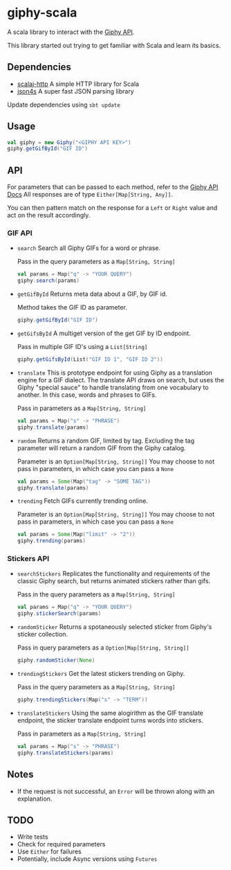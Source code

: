 # giphy-scala

A scala library to interact with the [Giphy API](https://github.com/Giphy/GiphyAPI).

This library started out trying to get familiar with Scala and learn its basics.

## Dependencies

- [scalaj-http](https://github.com/scalaj/scalaj-http)
  A simple HTTP library for Scala
- [json4s](https://github.com/json4s/json4s)
  A super fast JSON parsing library
  
Update dependencies using `sbt update`

## Usage

```scala
val giphy = new Giphy("<GIPHY API KEY>")
giphy.getGifById("GIF ID")
```

## API

For parameters that can be passed to each method, refer to the [Giphy API Docs](https://github.com/Giphy/GiphyAPI)
All responses are of type `Either[Map[String, Any]]`.

You can then pattern match on the response for a `Left` or `Right` value and act on the result accordingly.

### GIF API

- `search`
  Search all Giphy GIFs for a word or phrase.
  
  Pass in the query parameters as a `Map[String, String]`
  
  ```scala
  val params = Map("q" -> "YOUR QUERY")
  giphy.search(params)
  ```
- `getGifById`
  Returns meta data about a GIF, by GIF id.
  
  Method takes the GIF ID as parameter.
  
  ```scala
  giphy.getGifById("GIF ID")
  ```
- `getGifsById`
  A multiget version of the get GIF by ID endpoint.
  
  Pass in multiple GIF ID's using a `List[String]`
  
  ```scala
  giphy.getGifsById(List("GIF ID 1", "GIF ID 2"))
  ```
- `translate`
  This is prototype endpoint for using Giphy as a translation engine for a GIF dialect. 
  The translate API draws on search, but uses the Giphy "special sauce" to handle translating from one vocabulary to another. 
  In this case, words and phrases to GIFs.
  
  Pass in parameters as a `Map[String, String]`
  
  ```scala
  val params = Map("s" -> "PHRASE")
  giphy.translate(params)
  ```
- `random`
  Returns a random GIF, limited by tag. 
  Excluding the tag parameter will return a random GIF from the Giphy catalog.
  
  Parameter is an `Option[Map[String, String]]`
  You may choose to not pass in parameters, in which case you can pass a `None`
  
  ```scala
  val params = Some(Map("tag" -> "SOME TAG"))
  giphy.translate(params)
  ```
- `trending`
  Fetch GIFs currently trending online.
  
  Parameter is an `Option[Map[String, String]]`
  You may choose to not pass in parameters, in which case you can pass a `None`
  
   ```scala
   val params = Some(Map("limit" -> "2"))
   giphy.trending(params)
   ```
### Stickers API

- `searchStickers`
  Replicates the functionality and requirements of the classic Giphy search, 
  but returns animated stickers rather than gifs.
  
  Pass in the query parameters as a `Map[String, String]`
  
  ```scala
  val params = Map("q" -> "YOUR QUERY")
  giphy.stickerSearch(params)
  ```
- `randomSticker`
  Returns a spotaneously selected sticker from Giphy's sticker collection.
  
  Pass in query parameters as a `Option[Map[String, String]]`
  
  ```scala
  giphy.randomSticker(None)
  ```
- `trendingStickers`
  Get the latest stickers trending on Giphy.
  
  Pass in the query parameters as a `Map[String, String]`
  
  ```scala
  giphy.trendingStickers(Map("s" -> "TERM"))
  ```
- `translateStickers`
  Using the same alogirithm as the GIF translate endpoint, 
  the sticker translate endpoint turns words into stickers.
  
  Pass in parameters as a `Map[String, String]`
  
  ```scala
  val params = Map("s" -> "PHRASE")
  giphy.translateStickers(params)
  ```

## Notes

- If the request is not successful, an `Error` will be thrown along with an explanation.

## TODO

- Write tests
- Check for required parameters
- Use `Either` for failures
- Potentially, include Async versions using `Futures`

  
